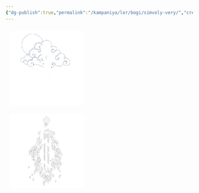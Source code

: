 ```yaml
---
{"dg-publish":true,"permalink":"/kampaniya/lor/bogi/simvoly-very/","created":"2025-01-11T03:30:27.387+03:00","updated":"2025-01-11T03:34:24.277+03:00"}
---
```



<div id="cards">
  <div class="card">
    <div class="card-content">
      <i class="card-icon fa-regular"><a href="http://obsidian-seekers.ru/kampaniya/lor/bogi/zabytye/imijr/"><img width=200px style="padding: 10px; border-radius: 15px;" src="https://raw.githubusercontent.com/lazyfox24/digitalgarden/refs/heads/main/src/site/img/test/emir_sym1.png"/></a></i>
    </div>
  </div>
    <div class="card">
    <div class="card-content">
      <i class="card-icon fa-regular"><a href="http://obsidian-seekers.ru/kampaniya/lor/bogi/zabytye/imijr/"><img width=200px style="padding: 10px; border-radius: 15px;" src="https://raw.githubusercontent.com/lazyfox24/digitalgarden/refs/heads/main/src/site/img/test/beityr_sym1.png"/></a></i>
    </div>
  </div>
</div>

